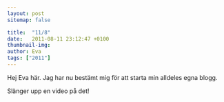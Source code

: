 ```yaml
---
layout: post
sitemap: false

title:  "11/8"
date:   2011-08-11 23:12:47 +0100
thumbnail-img: 
author: Eva
tags: ["2011"]
---
```


Hej Eva här. Jag har nu bestämt mig för att starta min alldeles egna blogg. 

Slänger upp en video på det!

